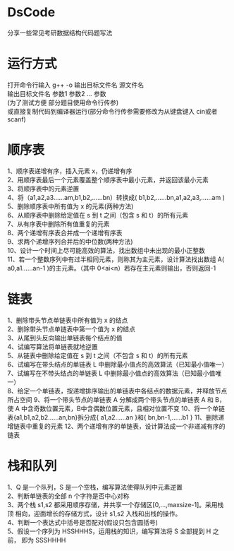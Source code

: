 # DsCode
分享一些常见考研数据结构代码题写法
# 运行方式
打开命令行输入
g++ -o 输出目标文件名 源文件名\
输出目标文件名 参数1 参数2 ... 参数 \
(为了测试方便 部分题目使用命令行传参)\
或直接复制代码到编译器运行(部分命令行传参需要修改为从键盘键入 cin或者scanf)
# 顺序表
1、顺序表递增有序，插入元素 x，仍递增有序\
2、用顺序表最后一个元素覆盖整个顺序表中最小元素，并返回该最小元素 \
3、将顺序表中的元素逆置 \
4、将（a1,a2,a3……am,b1,b2,……bn）转换成( b1,b2,……bn,a1,a2,a3,……am ) \
5、删除顺序表中所有值为 x 的元素(两种方法) \
6、从顺序表中删除给定值在 s 到 t 之间（包含 s 和 t）的所有元素 \
7、从有序表中删除所有值重复的元素 \
8、两个递增有序表合并成一个递增有序表 \
9、求两个递增序列合并后的中位数(两种方法) \
10、设计一个时间上尽可能高效的算法，找出数组中未出现的最小正整数 \
11、若一个整数序列中有过半相同元素，则称其为主元素，设计算法找出数组 A( a0,a1……an-1 )的主元素。（其中 0<ai<n）若存在主元素则输出，否则返回-1
# 链表
1、删除带头节点单链表中所有值为 x 的结点\
2、删除带头节点单链表中第一个值为 x 的结点 \
3、从尾到头反向输出单链表每个结点的值 \
4、试编写算法将单链表就地逆置 \
5、从链表中删除给定值在 s 到 t 之间（不包含 s 和 t）的所有元素\
6、试编写在带头结点的单链表 L 中删除最小值点的高效算法（已知最小值唯一） \
7、试编写在不带头结点的单链表 L 中删除最小值点的高效算法（已知最小值唯 一）\
8、给定一个单链表，按递增排序输出的单链表中各结点的数据元素，并释放节点所占空间 
9、将一个带头节点的单链表 A 分解成两个带头节点的单链表 A 和 B，使 A 中含奇数位置元素，B中含偶数位置元素，且相对位置不变 
10、将一个单链表{a1,b1,a2,b2……an,bn}拆分成{ a1,a2……an }和{ bn,bn-1,……b1 } 
11、删除递增链表中重复的元素 
12、两个递增有序的单链表，设计算法成一个非递减有序的链表
# 栈和队列
1、Q 是一个队列，S 是一个空栈，编写算法使得队列中元素逆置\
2、判断单链表的全部 n 个字符是否中心对称 \
3、两个栈 s1,s2 都采用顺序存储，并共享一个存储区[0,...,maxsize-1]。采用栈顶 相向，迎面增长的存储方式，设计 s1,s2 入栈和出栈的操作。\
4、判断一个表达式中括号是否配对(假设只包含圆括号)\
5、假设一个序列为 HSSHHHS，运用栈的知识，编写算法将 S 全部提到 H 之前， 即为 SSSHHHH
